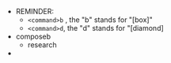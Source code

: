 - REMINDER:
	- `<command>b` , the "b" stands for "[box]"
	- `<command>d`, the "d" stands for "[diamond]
- composeb
	- research
-

